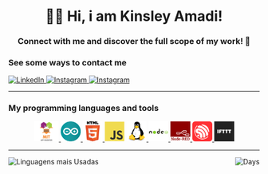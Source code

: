 <h1 align="center">👋🏼 Hi, i am Kinsley Amadi! </h1>

<h3 align="center">Connect with me and discover the full scope of my work! 🚀</h3>
<h3 align="left">See some ways to contact me</h3>
<p>
    <a href="https://www.linkedin.com/in/kinsley-chinda-amadi-2ba104257/">
        <img src="https://raw.githubusercontent.com/rahuldkjain/github-profile-readme-generator/master/src/images/icons/Social/linked-in-alt.svg" alt="LinkedIn" height="30" width="40">
    </a>
    <a href="https://www.instagram.com/kinsley.c.amadi/" alt="BotaoInstagram">
        <img src="https://raw.githubusercontent.com/rahuldkjain/github-profile-readme-generator/master/src/images/icons/Social/instagram.svg" alt="Instagram" height="30" width="50">
    </a>
    <a href="https://twitter.com/Kinsley_S2" alt="TwitterX">
        <img src="https://cdn.jsdelivr.net/gh/devicons/devicon/icons/twitter/twitter-original.svg" alt="Instagram" height="30" width="40">
    </a>

---
</p>
    <h3>My programming languages and tools</h3>
    <p align="center"> 
    <a href="https://appinventor.mit.edu/" target="_blank" rel="noreferrer"> 
      <img src="https://github.com/K1NSLEY/HTML-CSS/blob/main/files/ReadMe/Appinventor.svg" alt="AppInventor" width="50" height="40"/> 
    </a> 
    <a href="https://www.arduino.cc/" target="_blank" rel="noreferrer"> 
      <img src="https://github.com/K1NSLEY/HTML-CSS/blob/main/files/ReadMe/Arduino.svg" alt="Arduino" width="40" height="40"/> 
    </a>
    <a href="https://www.w3.org/" target="_blank" rel="noreferrer"> 
      <img src="https://github.com/K1NSLEY/HTML-CSS/blob/main/files/ReadMe/HTML.svg" alt="W3 HTML" width="40" height="40"/> 
    </a
    <a href="https://www.mozilla.org/en-US/?v=1" target="_blank" rel="noreferrer"> 
      <img src="https://github.com/K1NSLEY/HTML-CSS/blob/main/files/ReadMe/JavaScript.svg" alt="JavaScript" width="40" height="40"/> 
    </a>
    <a href="https://www.linuxfoundation.org/" target="_blank" rel="noreferrer"> 
      <img src="https://github.com/K1NSLEY/HTML-CSS/blob/main/files/ReadMe/Linux.svg" alt="Linux" width="40" height="40"/> 
    </a> 
    <a href="https://nodejs.org/en" target="_blank" rel="noreferrer"> 
      <img src="https://github.com/K1NSLEY/HTML-CSS/blob/main/files/ReadMe/Nodejs.svg" alt="NodeJs" width="40" height="40"/> 
    </a> 
    <a href="https://nodered.org/" target="_blank" rel="noreferrer"> 
      <img src="https://github.com/K1NSLEY/HTML-CSS/blob/main/files/ReadMe/NodeRed.svg" alt="NodeRed" width="40" height="40"/> 
    </a> 
    <a href="https://www.espressif.com/" target="_blank" rel="noreferrer"> 
      <img src="https://github.com/K1NSLEY/HTML-CSS/blob/main/files/ReadMe/expressif.svg" alt="Expressif" width="40" height="40"/> 
    </a> 
    <a href="http://ifttt.com/" target="_blank" rel="noreferrer"> 
      <img src="https://github.com/K1NSLEY/HTML-CSS/blob/main/files/ReadMe/IFTTT.svg" alt="IFTTT" width="40" height="40"/> 
    </a> 
        
---

<p align="center">
<img align="left" height="150" src="https://github-readme-stats.vercel.app/api/top-langs?username=K1NSLEY&show_icons=true&locale=en&layout=compact&theme=dark" alt="Linguagens mais Usadas" />

<img align="right" height="150" src="https://github-readme-streak-stats.herokuapp.com/?user=K1NSLEY&theme=dark" alt="Days" />
</p>
